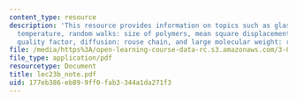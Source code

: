 ```yaml
---
content_type: resource
description: 'This resource provides information on topics such as glass transition
  temperature, random walks: size of polymers, mean square displacements, solvent
  quality factor, diffusion: rouse chain, and large molecular weight: reptation.'
file: /media/https%3A/open-learning-course-data-rc.s3.amazonaws.com/3-012-fundamentals-of-materials-science-fall-2005/177eb386eb899ff0fab3344a1da271f3_lec23b_note.pdf
file_type: application/pdf
resourcetype: Document
title: lec23b_note.pdf
uid: 177eb386-eb89-9ff0-fab3-344a1da271f3
---
```

